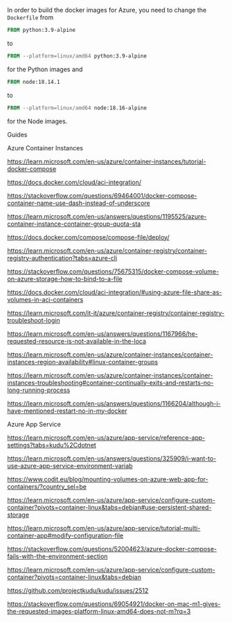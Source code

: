 In order to build the docker images for Azure, you need to change the `Dockerfile` from
 
```dockerfile
FROM python:3.9-alpine
```

to

```dockerfile
FROM --platform=linux/amd64 python:3.9-alpine
```

for the Python images and

```dockerfile
FROM node:18.14.1
```

to

```dockerfile
FROM --platform=linux/amd64 node:18.16-alpine
```

for the Node images.



Guides


Azure Container Instances

https://learn.microsoft.com/en-us/azure/container-instances/tutorial-docker-compose

https://docs.docker.com/cloud/aci-integration/

https://stackoverflow.com/questions/69464001/docker-compose-container-name-use-dash-instead-of-underscore

https://learn.microsoft.com/en-us/answers/questions/1195525/azure-container-instance-container-group-quota-sta

https://docs.docker.com/compose/compose-file/deploy/

https://learn.microsoft.com/en-us/azure/container-registry/container-registry-authentication?tabs=azure-cli

https://stackoverflow.com/questions/75675315/docker-compose-volume-on-azure-storage-how-to-bind-to-a-file

https://docs.docker.com/cloud/aci-integration/#using-azure-file-share-as-volumes-in-aci-containers

https://learn.microsoft.com/it-it/azure/container-registry/container-registry-troubleshoot-login

https://learn.microsoft.com/en-us/answers/questions/1167966/he-requested-resource-is-not-available-in-the-loca

https://learn.microsoft.com/en-us/azure/container-instances/container-instances-region-availability#linux-container-groups

https://learn.microsoft.com/en-us/azure/container-instances/container-instances-troubleshooting#container-continually-exits-and-restarts-no-long-running-process

https://learn.microsoft.com/en-us/answers/questions/1166204/although-i-have-mentioned-restart-no-in-my-docker


Azure App Service

https://learn.microsoft.com/en-us/azure/app-service/reference-app-settings?tabs=kudu%2Cdotnet

https://learn.microsoft.com/en-us/answers/questions/325909/i-want-to-use-azure-app-service-environment-variab

https://www.codit.eu/blog/mounting-volumes-on-azure-web-app-for-containers/?country_sel=be

https://learn.microsoft.com/en-us/azure/app-service/configure-custom-container?pivots=container-linux&tabs=debian#use-persistent-shared-storage

https://learn.microsoft.com/en-us/azure/app-service/tutorial-multi-container-app#modify-configuration-file

https://stackoverflow.com/questions/52004623/azure-docker-compose-fails-with-the-environment-section

https://learn.microsoft.com/en-us/azure/app-service/configure-custom-container?pivots=container-linux&tabs=debian

https://github.com/projectkudu/kudu/issues/2512

https://stackoverflow.com/questions/69054921/docker-on-mac-m1-gives-the-requested-images-platform-linux-amd64-does-not-m?rq=3

